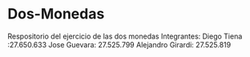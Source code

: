 # Dos-Monedas
Respositorio del ejercicio de las dos monedas
Integrantes:
Diego Tiena :27.650.633
Jose Guevara: 27.525.799
Alejandro Girardi: 27.525.819
